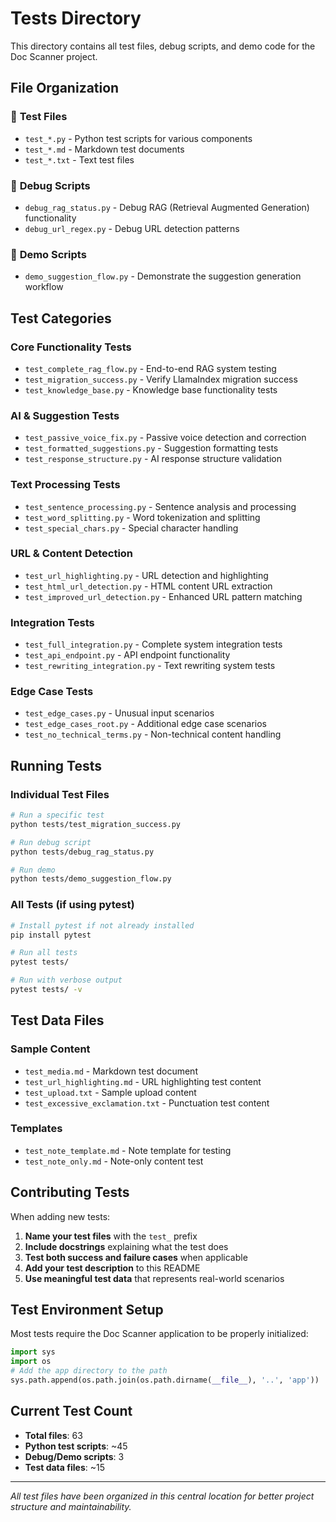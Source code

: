 # Tests Directory

This directory contains all test files, debug scripts, and demo code for the Doc Scanner project.

## File Organization

### 🧪 **Test Files**
- `test_*.py` - Python test scripts for various components
- `test_*.md` - Markdown test documents
- `test_*.txt` - Text test files

### 🐛 **Debug Scripts**
- `debug_rag_status.py` - Debug RAG (Retrieval Augmented Generation) functionality
- `debug_url_regex.py` - Debug URL detection patterns

### 🎯 **Demo Scripts**
- `demo_suggestion_flow.py` - Demonstrate the suggestion generation workflow

## Test Categories

### **Core Functionality Tests**
- `test_complete_rag_flow.py` - End-to-end RAG system testing
- `test_migration_success.py` - Verify LlamaIndex migration success
- `test_knowledge_base.py` - Knowledge base functionality tests

### **AI & Suggestion Tests**
- `test_passive_voice_fix.py` - Passive voice detection and correction
- `test_formatted_suggestions.py` - Suggestion formatting tests
- `test_response_structure.py` - AI response structure validation

### **Text Processing Tests**
- `test_sentence_processing.py` - Sentence analysis and processing
- `test_word_splitting.py` - Word tokenization and splitting
- `test_special_chars.py` - Special character handling

### **URL & Content Detection**
- `test_url_highlighting.py` - URL detection and highlighting
- `test_html_url_detection.py` - HTML content URL extraction
- `test_improved_url_detection.py` - Enhanced URL pattern matching

### **Integration Tests**
- `test_full_integration.py` - Complete system integration tests
- `test_api_endpoint.py` - API endpoint functionality
- `test_rewriting_integration.py` - Text rewriting system tests

### **Edge Case Tests**
- `test_edge_cases.py` - Unusual input scenarios
- `test_edge_cases_root.py` - Additional edge case scenarios
- `test_no_technical_terms.py` - Non-technical content handling

## Running Tests

### Individual Test Files
```bash
# Run a specific test
python tests/test_migration_success.py

# Run debug script
python tests/debug_rag_status.py

# Run demo
python tests/demo_suggestion_flow.py
```

### All Tests (if using pytest)
```bash
# Install pytest if not already installed
pip install pytest

# Run all tests
pytest tests/

# Run with verbose output
pytest tests/ -v
```

## Test Data Files

### Sample Content
- `test_media.md` - Markdown test document
- `test_url_highlighting.md` - URL highlighting test content
- `test_upload.txt` - Sample upload content
- `test_excessive_exclamation.txt` - Punctuation test content

### Templates
- `test_note_template.md` - Note template for testing
- `test_note_only.md` - Note-only content test

## Contributing Tests

When adding new tests:

1. **Name your test files** with the `test_` prefix
2. **Include docstrings** explaining what the test does
3. **Test both success and failure cases** when applicable
4. **Add your test description** to this README
5. **Use meaningful test data** that represents real-world scenarios

## Test Environment Setup

Most tests require the Doc Scanner application to be properly initialized:

```python
import sys
import os
# Add the app directory to the path
sys.path.append(os.path.join(os.path.dirname(__file__), '..', 'app'))
```

## Current Test Count
- **Total files**: 63
- **Python test scripts**: ~45
- **Debug/Demo scripts**: 3
- **Test data files**: ~15

---

*All test files have been organized in this central location for better project structure and maintainability.*
